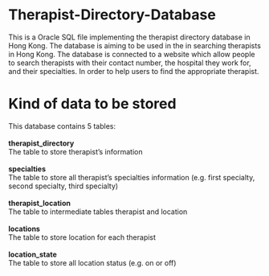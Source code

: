 # Therapist-Directory-Database
This is a Oracle SQL file implementing the therapist directory database in Hong Kong. The database is aiming to be used in the in searching therapists in Hong Kong. The database is connected to a website which allow people to search therapists with their contact number, the hospital they work for, and their specialties. In order to help users to find the appropriate therapist.

# Kind of data to be stored 
This database contains 5 tables: <br/><br/>
<b>therapist_directory</b> <br/>
The table to store therapist’s information <br/><br/>
<b>specialties</b> <br/>
The table to store all therapist’s specialties information (e.g. first specialty, second specialty, third specialty) <br/><br/>
<b>therapist_location</b> <br/>
The table to intermediate tables therapist and location <br/><br/>
<b>locations</b> <br/>
The table to store location for each therapist <br/><br/>
<b>location_state</b> <br/>
The table to store all location status (e.g. on or off) <br/>
